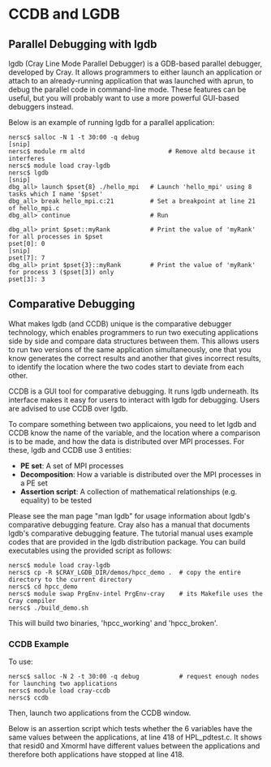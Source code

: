 # CCDB and LGDB

## Parallel Debugging with lgdb

lgdb (Cray Line Mode Parallel Debugger) is a GDB-based parallel
debugger, developed by Cray. It allows programmers to either launch
an application or attach to an already-running application that was
launched with aprun, to debug the parallel code in command-line
mode. These features can be useful, but you will probably want to
use a more powerful GUI-based debuggers instead.

Below is an example of running lgdb for a parallel application:

```shell
nersc$ salloc -N 1 -t 30:00 -q debug
[snip]
nersc$ module rm altd                       # Remove altd because it interferes
nersc$ module load cray-lgdb
nersc$ lgdb
[snip]
dbg_all> launch $pset{8} ./hello_mpi   # Launch 'hello_mpi' using 8 tasks which I name '$pset'
dbg_all> break hello_mpi.c:21          # Set a breakpoint at line 21 of hello_mpi.c
dbg_all> continue                      # Run

dbg_all> print $pset::myRank           # Print the value of 'myRank' for all processes in $pset
pset[0]: 0
[snip]
pset[7]: 7
dbg_all> print $pset{3}::myRank        # Print the value of 'myRank' for process 3 ($pset[3]) only
pset[3]: 3
```

## Comparative Debugging

What makes lgdb (and CCDB) unique is the comparative debugger
technology, which enables programmers to run two executing applications
side by side and compare data structures between them. This allows
users to run two versions of the same application simultaneously,
one that you know generates the correct results and another that
gives incorrect results, to identify the location where the two
codes start to deviate from each other.

CCDB is a GUI tool for comparative debugging. It runs lgdb underneath.
Its interface makes it easy for users to interact with lgdb for
debugging. Users are advised to use CCDB over lgdb.

To compare something between two applicaions, you need to let lgdb
and CCDB know the name of the variable, and the location where a
comparison is to be made, and how the data is distributed over MPI
processes. For these, lgdb and CCDB use 3 entities:

- __PE set__: A set of MPI processes
- __Decomposition__: How a variable is distributed over the MPI processes in a PE set
- __Assertion script__: A collection of mathematical relationships (e.g. equality) to be tested

Please see the man page "man lgdb" for usage information about
lgdb's comparative debugging feature. Cray also has a manual that
documents lgdb's comparative debugging feature. The tutorial manual
uses example codes that are provided in the lgdb distribution
package. You can build executables using the provided script as
follows:

```shell
nersc$ module load cray-lgdb
nersc$ cp -R $CRAY_LGDB_DIR/demos/hpcc_demo .  # copy the entire directory to the current directory
nersc$ cd hpcc_demo
nersc$ module swap PrgEnv-intel PrgEnv-cray    # its Makefile uses the Cray compiler
nersc$ ./build_demo.sh
```

This will build two binaries, 'hpcc_working' and 'hpcc_broken'.

### CCDB Example

To use:

```shell
nersc$ salloc -N 2 -t 30:00 -q debug           # request enough nodes for launching two applications
nersc$ module load cray-ccdb
nersc$ ccdb
```

Then, launch two applications from the CCDB window.

Below is an assertion script which tests whether the 6 variables
have the same values between the applications, at line 418 of
HPL_pdtest.c. It shows that resid0 and XmormI have different values
between the applications and therefore both applications have stopped
at line 418.




